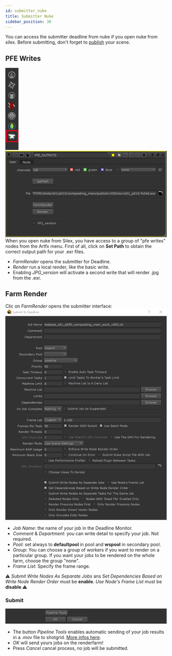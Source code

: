 ```yaml
---
id: submitter_nuke
title: Submitter Nuke
sidebar_position: 30
---
```

You can access the submitter deadline from nuke if you open nuke from silex.
Before submitting, don't forget to [publish](../basic-concepts/actions/publish.md) your scene.                              
## PFE Writes
![](../../../static/img/user_guide/renderfarm/nuke_tools.png)
![](../../../static/img/user_guide/renderfarm/nuke_pfe_writes.png)                  
When you open nuke from Silex, you have access to a group of "pfe writes" nodes from the Artfx menu.
First of all, click on **Set Path** to obtain the correct output path for your .exr files.
- *FarmRender* opens the submitter for Deadline.
- *Render* run a local render, like the basic write.
- Enabling *JPG_version* will activate a second write that will render .jpg from the .exr.

## Farm Render
Clic on *FarmRender* opens the submitter interface:
![](../../../static/img/user_guide/renderfarm/submitter_nuke.png)
- *Job Name*: the name of your job in the Deadline Monitor.
- *Comment* & *Department*: you can write detail to specify your job. Not required.
- *Pool*: set always to **defaultpool** in pool and **wspool** in secondary pool.
- *Group*: You can choose a group of workers if you want to render on a particular group. If you want your jobs to be rendered on the whole farm, choose the group "none".
- *Frame List*: Specify the frame range.

⚠ *Submit Write Nodes As Separate Jobs* ans *Set Dependencies Based on Write Node Render Order* must be **enable**. *Use Node's Frame List* must be **disable**.⚠

### Submit
![](../../../static/img/user_guide/renderfarm/submitter_nuke_footer.png)
- The button *Pipeline Tools* enables automatic sending of your job results in a .mov file to shotgrid. [More infos here](pipeline_tools.md).
- *OK* will send yours jobs on the renderfarm!
- Press *Cancel* cancel process, no job will be submitted.